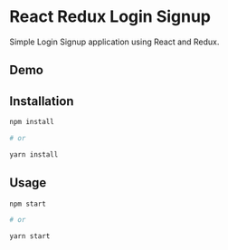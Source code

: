 # React Redux Login Signup

Simple Login Signup application using React and Redux.

## Demo


## Installation

```bash
npm install

# or

yarn install
```

## Usage

```bash
npm start

# or

yarn start
```